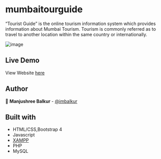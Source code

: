 # mumbaitourguide

“Tourist Guide” is the online tourism information system which provides information about Mumbai Tourism. Tourism is commonly referred as to travel to another location within the same country or internationally.

![image](https://user-images.githubusercontent.com/32268577/125892818-3f18cda4-3819-4357-ac02-f27fe8c525bd.png)


## Live Demo

View Website [here](http://mumbaitourguide.epizy.com)

## Author

👤 **Manjushree Balkur** - [@imbalkur](https://github.com/imbalkur)

## Built with

* HTML/CSS,Bootstrap 4
* Javascript
* [XAMPP](https://www.apachefriends.org/index.html)
* PHP
* MySQL
